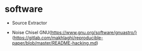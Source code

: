 # software

* Source Extractor

* Noise Chisel
GNU{https://www.gnu.org/software/gnuastro/} 
(https://gitlab.com/makhlaghi/reproducible-paper/blob/master/README-hacking.md)
